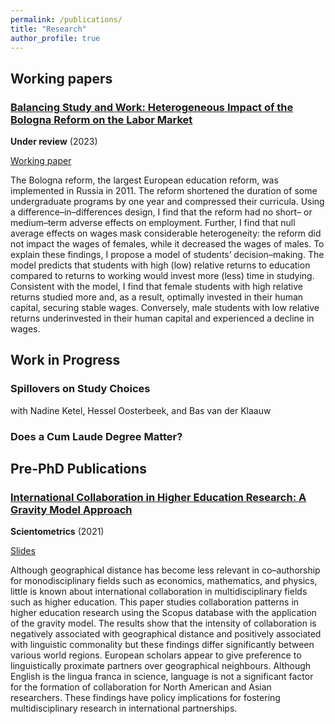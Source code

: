 ```yaml
---
permalink: /publications/
title: "Research"
author_profile: true
---
```


## Working papers 

### [Balancing Study and Work: Heterogeneous Impact of the Bologna Reform on the Labor Market](https://stnavdeev.github.io/Avdeev_Bologna.pdf)

 **Under review** (2023)

[Working paper](https://stnavdeev.github.io/Avdeev_Bologna.pdf)

The Bologna reform, the largest European education reform, was implemented in Russia in 2011. The reform shortened the duration of some undergraduate programs by one year and compressed their curricula. Using a difference–in–differences design, I find that the reform had no short– or medium–term adverse effects on employment. Further, I find that null average effects on wages mask considerable heterogeneity: the reform did not impact the wages of females, while it decreased the wages of males. To explain these findings, I propose a model of students’ decision–making. The model predicts that students with high (low) relative returns to education compared to returns to working would invest more (less) time in studying. Consistent with the model, I find that female students with high relative returns studied more and, as a result, optimally invested in their human capital, securing stable wages. Conversely, male students with low relative returns underinvested in their human capital and experienced a decline in wages. 

## Work in Progress

### Spillovers on Study Choices

with Nadine Ketel, Hessel Oosterbeek, and Bas van der Klaauw

### Does a Cum Laude Degree Matter?

## Pre-PhD Publications

### [International Collaboration in Higher Education Research: A Gravity Model Approach](https://stnavdeev.github.io/Avdeev_Collaboration.pdf)

**Scientometrics** (2021)

[Slides](https://stnavdeev.github.io/Avdeev_Collaboration_Presentation.pdf)

Although geographical distance has become less relevant in co–authorship for monodisciplinary fields such as economics, mathematics, and physics, little is known about international collaboration in multidisciplinary fields such as higher education. This paper studies collaboration patterns in higher education research using the Scopus database with the application of the gravity model. The results show that the intensity of collaboration is negatively associated with geographical distance and positively associated with linguistic commonality but these findings differ significantly between various world regions. European scholars appear to give preference to linguistically proximate partners over geographical neighbours. Although English is the lingua franca in science, language is not a significant factor for the formation of collaboration for North American and Asian researchers. These findings have policy implications for fostering multidisciplinary research in international partnerships.
